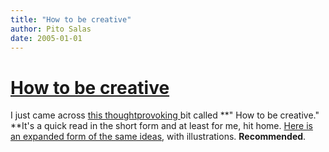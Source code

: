 ```yaml
---
title: "How to be creative"
author: Pito Salas
date: 2005-01-01
---
```

# [How to be creative](None)


I just came across [this thoughtprovoking
](<http://www.gapingvoid.com/Moveable_Type/archives/000876.html>)bit called
**" How to be creative." **It's a quick read in the short form and at least
for me, hit home. [Here is an expanded form of the same
ideas](<http://www.gapingvoid.com/Moveable_Type/archives/000932.html>), with
illustrations. **Recommended**.


